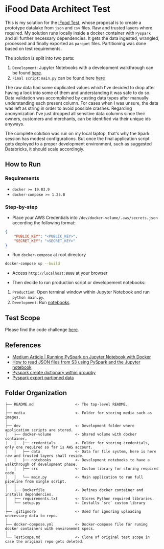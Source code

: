 # iFood Data Architect Test

This is my solution for the [iFood Test](https://github.com/ifood/ifood-data-architect-test), whose proposal is to create a prototype datalake from `json` and `csv` files. Raw and trusted layers where required. My solution runs locally inside a docker container with `Pyspark` and all further necessary dependencies. It gets the data ingested, wrangled, processed and finally exported as `parquet` files. Partitioning was done based on test requirements.

The solution is split into two parts:

1. `Development`: Jupyter Notebooks with a development walkthrough can be found [here](./dev/docker-volume/notebooks).
2. `Final script`: `main.py` can be found here [here](./dev/docker-volume/main.py)

The raw data had some duplicated values which I've decided to drop after having a look into some of them and understanding it was safe to do so. Data validation was accomplished by casting data types after manually understanding each present column. For cases when I was unsure, the data was left as string in order to avoid possible crashes. Regarding anonymization I've just dropped all sensitive data columns since their owners, customers and merchants, can be identified via their unique ids anyways.

The complete solution was run on my local laptop, that's why the Spark session has modest configurations. But once the final application script gets deployed to a proper development environment, such as suggested Databricks, it should scale accordingly.

## How to Run

### Requirements

* `docker >= 19.03.9`
* `docker-compose >= 1.25.0`

### Step-by-step

* Place your AWS Credentials into `/dev/docker-volume/.aws/secrets.json` according the following format:

```json
{
    "PUBLIC_KEY": "<PUBLIC_KEY>",
    "SECRET_KEY": "<SECRET_KEY>"
}
```

* Run `docker-compose` at root directory

```bash
docker-compose up --build
```

* Access `http://localhost:8888` at your browser

* Then decide to run production script or developement notebooks:

1. `Production`: Open terminal window within Jupyter Notebook and run `python main.py`.
2. `Development`: Run [notebooks](./dev/docker-volume/notebooks).

## Test Scope

Please find the code challenge [here](./TestScope.md).

## References

* [Medium Article | Running PySpark on Jupyter Notebook with Docker](https://medium.com/@suci/running-pyspark-on-jupyter-notebook-with-docker-602b18ac4494)
* [How to read JSON files from S3 using PySpark and the Jupyter notebook](https://medium.com/@bogdan.cojocar/how-to-read-json-files-from-s3-using-pyspark-and-the-jupyter-notebook-275dcb27e124)
* [Pyspark create dictionary within groupby](https://stackoverflow.com/questions/55308482/pyspark-create-dictionary-within-groupby)
* [Pyspark export partioned data](https://stackoverflow.com/questions/56748522/in-pyspark-how-to-partitionby-parts-of-the-value-of-a-certain-column-when-using)


## Folder Organization

    ├── README.md                   <- The top-level README.
    │
    ├── media                       <- Folder for storing media such as images.
    │
    ├── dev                         <- Development folder where  application scripts are stored.
    │   ├── docker-volume           <- Shared volume with docker container.
    │   │   ├── credentials         <- Folder for storing credentials, only one required so far is AWS account.
    │   │   ├── data                <- Data for file system, here is here raw and trusted layers shall reside.
    │   │   ├── notebooks           <- Development notebooks to have a walkthrough of development phase.
    │   │   ├── src                 <- Custom library for storing required code.
    │   │   └── main.py             <- Main application to run full pipeline from single script.
    │   │
    │   ├── Dockerfile              <- Defines docker container and installs dependencies.
    │   ├── requirements.txt        <- Stores Python required libraries.
    │   └── setup.py                <- Installs `src` custom library
    │
    ├── .gitignore                  <- Used for ignoring uploading unecessary data to repo.
    │
    ├── docker-compose.yml          <- Docker-compose file for runing docker containers with environemnt specs. 
    │
    └── TestScope.md                <- Clone of original test scope in case the original repo gets deleted.
